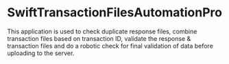 # SwiftTransactionFilesAutomationPro
This application is used to check duplicate response files, combine transaction files based on transaction ID, validate the response &amp; transaction files and do a robotic check for final validation of data before uploading to the server.
